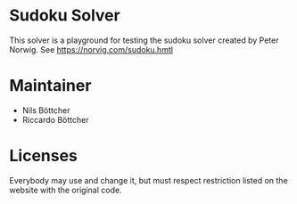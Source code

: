 # Sudoku Solver

This solver is a playground for testing the sudoku solver created by Peter Norwig. See https://norvig.com/sudoku.hmtl

# Maintainer
* Nils Böttcher
* Riccardo Böttcher


# Licenses
Everybody may use and change it, but must respect restriction listed on the website with the original code.


